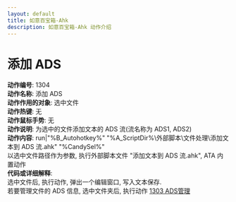```yaml
---
layout: default
title: 如意百宝箱-Ahk
description: 如意百宝箱-Ahk 动作介绍
---
```

<link rel="stylesheet" href="../actions/css/atom-one-light.min.css">
<script src="../actions/js/highlight.min.js"></script>
<script>hljs.highlightAll();</script>

# [](#header-2) 添加 ADS
**动作编号**: 1304  
**动作名称**: 添加 ADS  
**动作作用的对象**: 选中文件  
**动作热键**: 无  
**动作鼠标手势**: 无  
**动作说明**: 为选中的文件添加文本的 ADS 流(流名称为 ADS1, ADS2)  
**动作内容**: run|"%B_Autohotkey%" "%A_ScriptDir%\外部脚本\文件处理\添加文本到 ADS 流.ahk" "%CandySel%"  
以选中文件路径作为参数, 执行外部脚本文件 "添加文本到 ADS 流.ahk", ATA 内置动作  
**代码或详细解释**:  
选中文件后, 执行动作, 弹出一个编辑窗口, 写入文本保存.  
若要管理文件的 ADS 信息, 选中文件夹后, 执行动作 [1303 ADS管理](1303.md)